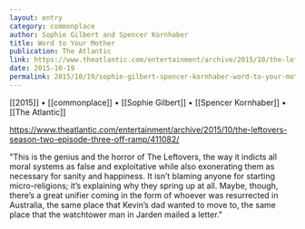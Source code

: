 ```yaml
---
layout: entry
category: commonplace
author: Sophie Gilbert and Spencer Kornhaber
title: Word to Your Mother
publication: The Atlantic
link: https://www.theatlantic.com/entertainment/archive/2015/10/the-leftovers-season-two-episode-three-off-ramp/411082/
date: 2015-10-19
permalink: 2015/10/19/sophie-gilbert-spencer-kornhaber-word-to-your-mother
---
```


[[2015]] • [[commonplace]] • [[Sophie Gilbert]] • [[Spencer Kornhaber]] • [[The Atlantic]]

https://www.theatlantic.com/entertainment/archive/2015/10/the-leftovers-season-two-episode-three-off-ramp/411082/

"This is the genius and the horror of The Leftovers, the way it indicts all moral systems as false and exploitative while also exonerating them as necessary for sanity and happiness. It isn’t blaming anyone for starting micro-religions; it’s explaining why they spring up at all. Maybe, though, there’s a great unifier coming in the form of whoever was resurrected in Australia, the same place that Kevin’s dad wanted to move to, the same place that the watchtower man in Jarden mailed a letter."
 
 
